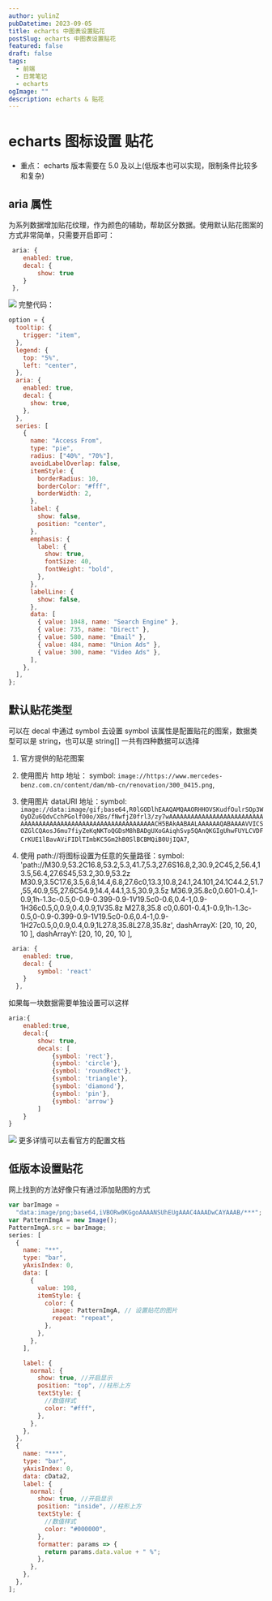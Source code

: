 ```yaml
---
author: yulinZ
pubDatetime: 2023-09-05
title: echarts 中图表设置贴花
postSlug: echarts 中图表设置贴花
featured: false
draft: false
tags:
  - 前端
  - 日常笔记
  - echarts
ogImage: ""
description: echarts & 贴花
---
```


# echarts 图标设置 贴花

- 重点： echarts 版本需要在 5.0 及以上(低版本也可以实现，限制条件比较多和复杂)

## aria 属性

为系列数据增加贴花纹理，作为颜色的辅助，帮助区分数据。使用默认贴花图案的方式非常简单，只需要开启即可：

```js
 aria: {
    enabled: true,
    decal: {
        show: true
    }
 },
```

![](https://gitee.com/yulinzhu/pic-window/raw/master//ffd36ccde409005c085cccb00edc8817.png)
完整代码：

```js
option = {
  tooltip: {
    trigger: "item",
  },
  legend: {
    top: "5%",
    left: "center",
  },
  aria: {
    enabled: true,
    decal: {
      show: true,
    },
  },
  series: [
    {
      name: "Access From",
      type: "pie",
      radius: ["40%", "70%"],
      avoidLabelOverlap: false,
      itemStyle: {
        borderRadius: 10,
        borderColor: "#fff",
        borderWidth: 2,
      },
      label: {
        show: false,
        position: "center",
      },
      emphasis: {
        label: {
          show: true,
          fontSize: 40,
          fontWeight: "bold",
        },
      },
      labelLine: {
        show: false,
      },
      data: [
        { value: 1048, name: "Search Engine" },
        { value: 735, name: "Direct" },
        { value: 580, name: "Email" },
        { value: 484, name: "Union Ads" },
        { value: 300, name: "Video Ads" },
      ],
    },
  ],
};
```

## 默认贴花类型

可以在 decal 中通过 symbol 去设置
symbol
该属性是配置贴花的图案，数据类型可以是 string，也可以是 string[]
一共有四种数据可以选择

1. 官方提供的贴花图案
2. 使用图片 http 地址： symbol: `image://https://www.mercedes-benz.com.cn/content/dam/mb-cn/renovation/300_0415.png`,
3. 使用图片 dataURI 地址：symbol: `image://data:image/gif;base64,R0lGODlhEAAQAMQAAORHHOVSKudfOulrSOp3WOyDZu6QdvCchPGolfO0o/XBs/fNwfjZ0frl3/zy7wAAAAAAAAAAAAAAAAAAAAAAAAAAAAAAAAAAAAAAAAAAAAAAAAAAAAAAAAAAAAAAACH5BAkAABAALAAAAAAQABAAAAVVICSOZGlCQAosJ6mu7fiyZeKqNKToQGDsM8hBADgUXoGAiqhSvp5QAnQKGIgUhwFUYLCVDFCrKUE1lBavAViFIDlTImbKC5Gm2hB0SlBCBMQiB0UjIQA7`,

4. 使用 path://将图标设置为任意的矢量路径：symbol: 'path://M30.9,53.2C16.8,53.2,5.3,41.7,5.3,27.6S16.8,2,30.9,2C45,2,56.4,13.5,56.4,27.6S45,53.2,30.9,53.2z M30.9,3.5C17.6,3.5,6.8,14.4,6.8,27.6c0,13.3,10.8,24.1,24.101,24.1C44.2,51.7,55,40.9,55,27.6C54.9,14.4,44.1,3.5,30.9,3.5z M36.9,35.8c0,0.601-0.4,1-0.9,1h-1.3c-0.5,0-0.9-0.399-0.9-1V19.5c0-0.6,0.4-1,0.9-1H36c0.5,0,0.9,0.4,0.9,1V35.8z M27.8,35.8 c0,0.601-0.4,1-0.9,1h-1.3c-0.5,0-0.9-0.399-0.9-1V19.5c0-0.6,0.4-1,0.9-1H27c0.5,0,0.9,0.4,0.9,1L27.8,35.8L27.8,35.8z',
   dashArrayX: [20, 10, 20, 10 ],
   dashArrayY: [20, 10, 20, 10 ],

```js
 aria: {
    enabled: true,
    decal: {
        symbol: 'react'
    }
  },
```

如果每一块数据需要单独设置可以这样

```js
aria:{
    enabled:true,
    decal:{
        show: true,
        decals: [
            {symbol: 'rect'},
            {symbol: 'circle'},
            {symbol: 'roundRect'},
            {symbol: 'triangle'},
            {symbol: 'diamond'},
            {symbol: 'pin'},
            {symbol: 'arrow'}
        ]
    }
}
```

![](https://gitee.com/yulinzhu/pic-window/raw/master//ffd36ccde409005c085cccb00edc8817.png)
更多详情可以去看官方的配置文档

## 低版本设置贴花

网上找到的方法好像只有通过添加贴图的方式

```js
var barImage =
  "data:image/png;base64,iVBORw0KGgoAAAANSUhEUgAAAC4AAADwCAYAAAB/***";
var PatternImgA = new Image();
PatternImgA.src = barImage;
series: [
  {
    name: "**",
    type: "bar",
    yAxisIndex: 0,
    data: [
      {
        value: 198,
        itemStyle: {
          color: {
            image: PatternImgA, // 设置贴花的图片
            repeat: "repeat",
          },
        },
      },
    ],

    label: {
      normal: {
        show: true, //开启显示
        position: "top", //柱形上方
        textStyle: {
          //数值样式
          color: "#fff",
        },
      },
    },
  },
  {
    name: "***",
    type: "bar",
    yAxisIndex: 0,
    data: cData2,
    label: {
      normal: {
        show: true, //开启显示
        position: "inside", //柱形上方
        textStyle: {
          //数值样式
          color: "#000000",
        },
        formatter: params => {
          return params.data.value + " %";
        },
      },
    },
  },
];
```
